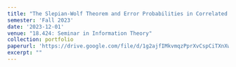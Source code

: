 ```yaml
---
title: "The Slepian-Wolf Theorem and Error Probabilities in Correlated Sources"
semester: 'Fall 2023'
date: '2023-12-01'
venue: "18.424: Seminar in Information Theory"
collection: portfolio
paperurl: 'https://drive.google.com/file/d/1g2ajfIMkvmqzPprXvCspCiTXnXwTM2UQ'
excerpt: ""
---
```

